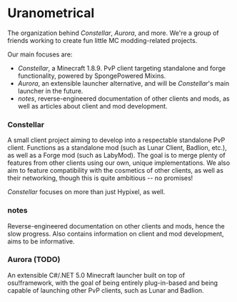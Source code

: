 # Uranometrical
The organization behind _Constellar_, _Aurora_, and more. We're a group of friends working to create fun little MC modding-related projects.

Our main focuses are:
 * _Constellar_, a Minecraft 1.8.9. PvP client targeting standalone and forge functionality, powered by SpongePowered Mixins.
 * _Aurora_, an extensible launcher alternative, and will be _Constellar_'s main launcher in the future.
 * _notes_, reverse-engineered documentation of other clients and mods, as well as articles about client and mod development.

### Constellar
A small client project aiming to develop into a respectable standalone PvP client. Functions as a standalone mod (such as Lunar Client, Badlion, etc.), as well as a Forge mod (such as LabyMod). The goal is to merge plenty of features from other clients using our own, unique implementations. We also aim to feature compatibility with the cosmetics of other clients, as well as their networking, though this is quite ambitious -- no promises!

_Constellar_ focuses on more than just Hypixel, as well.

### notes
Reverse-engineered documentation on other clients and mods, hence the slow progress. Also contains information on client and mod development, aims to be informative.

### Aurora (TODO)
An extensible C#/.NET 5.0 Minecraft launcher built on top of osu!framework, with the goal of being entirely plug-in-based and being capable of launching other PvP clients, such as Lunar and Badlion.
